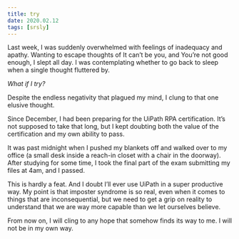 ```yaml
---
title: try
date: 2020.02.12
tags: [srsly]
---
```


Last week, I was suddenly overwhelmed with feelings of inadequacy and apathy. Wanting to escape thoughts of It can’t be you, and You’re not good enough, I slept all day. I was contemplating whether to go back to sleep when a single thought fluttered by.

_What if I try?_

Despite the endless negativity that plagued my mind, I clung to that one elusive thought.

Since December, I had been preparing for the UiPath RPA certification. It’s not supposed to take that long, but I kept doubting both the value of the certification and my own ability to pass.

It was past midnight when I pushed my blankets off and walked over to my office (a small desk inside a reach-in closet with a chair in the doorway). After studying for some time, I took the final part of the exam submitting my files at 4am, and I passed.

This is hardly a feat. And I doubt I’ll ever use UiPath in a super productive way. My point is that imposter syndrome is so real, even when it comes to things that are inconsequential, but we need to get a grip on reality to understand that we are way more capable than we let ourselves believe.

From now on, I will cling to any hope that somehow finds its way to me. I will not be in my own way.